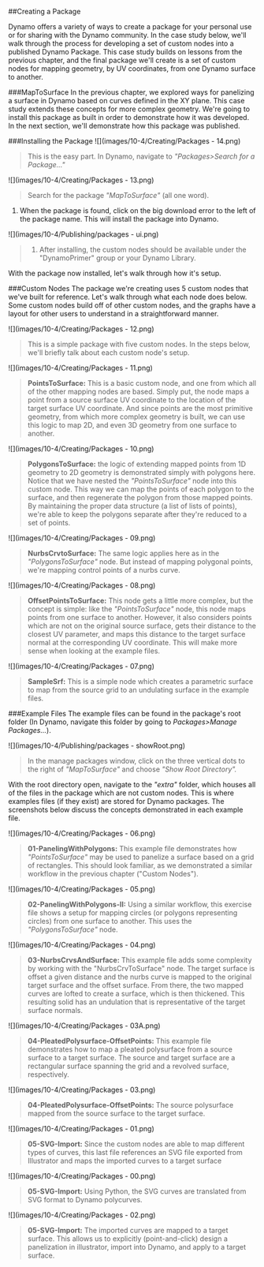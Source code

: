 ##Creating a Package

Dynamo offers a variety of ways to create a package for your personal use or for sharing with the Dynamo community.  In the case study below, we'll walk through the process for developing a set of custom nodes into a published Dynamo Package.  This case study builds on lessons from the previous chapter, and the final package we'll create is a set of custom nodes for mapping geometry, by UV coordinates, from one Dynamo surface to another.

###MapToSurface
In the previous chapter, we explored ways for panelizing a surface in Dynamo based on curves defined in the XY plane. This case study extends these concepts for more complex geometry.  We're going to install this package as built in order to demonstrate how it was developed.  In the next section, we'll demonstrate how this package was published.

###Installing the Package
![](images/10-4/Creating/Packages - 14.png)
> This is the easy part. In Dynamo, navigate to *"Packages>Search for a Package..."*

![](images/10-4/Creating/Packages - 13.png)
> Search for the package *"MapToSurface"* (all one word).
1. When the package is found, click on the big download error to the left of the package name.  This will install the package into Dynamo.

![](images/10-4/Publishing/packages - ui.png)
> 1. After installing, the custom nodes should be available under the "DynamoPrimer" group or your Dynamo Library.

With the package now installed, let's walk through how it's setup.

###Custom Nodes
The package we're creating uses 5 custom nodes that we've built for reference. Let's walk through what each node does below.  Some custom nodes build off of other custom nodes, and the graphs have a layout for other users to understand in a straightforward manner.

![](images/10-4/Creating/Packages - 12.png)
> This is a simple package with five custom nodes. In the steps below, we'll briefly talk about each custom node's setup.

![](images/10-4/Creating/Packages - 11.png)
> **PointsToSurface:** This is a basic custom node, and one from which all of the other mapping nodes are based.  Simply put, the node maps a point from a source surface UV coordinate to the location of the target surface UV coordinate.  And since points are the most primitive geometry, from which more complex geometry is built, we can use this logic to map 2D, and even 3D geometry from one surface to another.

![](images/10-4/Creating/Packages - 10.png)
> **PolygonsToSurface:** the logic of extending mapped points from 1D geometry to 2D geometry is demonstrated simply with polygons here.  Notice that we have nested the *"PointsToSurface"* node into this custom node.  This way we can map the points of each polygon to the surface, and then regenerate the polygon from those mapped points.  By maintaining the proper data structure (a list of lists of points), we're able to keep the polygons separate after they're reduced to a set of points.

![](images/10-4/Creating/Packages - 09.png)
> **NurbsCrvtoSurface:** The same logic applies here as in the *"PolygonsToSurface"* node. But instead of mapping polygonal points, we're mapping control points of a nurbs curve.

![](images/10-4/Creating/Packages - 08.png)
> **OffsetPointsToSurface:** This node gets a little more complex, but the concept is simple: like the *"PointsToSurface"* node, this node maps points from one surface to another. However, it also considers points which are not on the original source surface, gets their distance to the closest UV parameter, and maps this distance to the target surface normal at the corresponding UV coordinate.  This will make more sense when looking at the example files.

![](images/10-4/Creating/Packages - 07.png)
> **SampleSrf:** This is a simple node which creates a parametric surface to map from the source grid to an undulating surface in the example files.

###Example Files
The example files can be found in the package's root folder (In Dynamo, navigate this folder by going to *Packages>Manage Packages...*). 

![](images/10-4/Publishing/packages - showRoot.png)
> In the manage packages window, click on the three vertical dots to the right of *"MapToSurface"* and choose *"Show Root Directory".* 

With the root directory open, navigate to the *"extra"* folder, which houses all of the files in the package which are not custom nodes.  This is where examples files (if they exist) are stored for Dynamo packages.  The screenshots below discuss the concepts demonstrated in each example file.

![](images/10-4/Creating/Packages - 06.png)
> **01-PanelingWithPolygons:** This example file demonstrates how *"PointsToSurface"* may be used to panelize a surface based on a grid of rectangles.  This should look familiar, as we demonstrated a similar workflow in the previous chapter ("Custom Nodes").

![](images/10-4/Creating/Packages - 05.png)
> **02-PanelingWithPolygons-II:** Using a similar workflow, this exercise file shows a setup for mapping circles (or polygons representing circles) from one surface to another.  This uses the *"PolygonsToSurface"* node.

![](images/10-4/Creating/Packages - 04.png)
> **03-NurbsCrvsAndSurface:** This example file adds some complexity by working with the "NurbsCrvToSurface" node. The target surface is offset a given distance and the nurbs curve is mapped to the original target surface and the offset surface.  From there, the two mapped curves are lofted to create a surface, which is then thickened.  This resulting solid has an undulation that is representative of the target surface normals.

![](images/10-4/Creating/Packages - 03A.png)
> **04-PleatedPolysurface-OffsetPoints:** This example file demonstrates how to map a pleated polysurface from a source surface to a target surface.  The source and target surface are a rectangular surface spanning the grid and a revolved surface, respectively.

![](images/10-4/Creating/Packages - 03.png)
> **04-PleatedPolysurface-OffsetPoints:** The source polysurface mapped from the source surface to the target surface.

![](images/10-4/Creating/Packages - 01.png)
> **05-SVG-Import:** Since the custom nodes are able to map different types of curves, this last file references an SVG file exported from Illustrator and maps the imported curves to a target surface

![](images/10-4/Creating/Packages - 00.png)
> **05-SVG-Import:** Using Python, the SVG curves are translated from SVG format to Dynamo polycurves.

![](images/10-4/Creating/Packages - 02.png)
> **05-SVG-Import:** The imported curves are mapped to a target surface. This allows us to explicitly (point-and-click) design a panelization in illustrator, import into Dynamo, and apply to a target surface.


